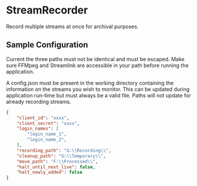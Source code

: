# StreamRecorder

Record multiple streams at once for archival purposes.

## Sample Configuration

Current the three paths must not be identical and must be escaped. Make sure FFMpeg and Streamlink are accessible in your path 
before running the application.

A config.json must be present in the working directory containing the information on the streams you wish to monitor. This can be updated during application run-time but must always be a valid file. Paths will not update for already recording streams.

```json
{
    "client_id": "xxxx",
    "client_secret": "xxxx",
    "login_names": [
        "login_name_1",
        "login_name_2",
    ],
    "recording_path": "G:\\Recording\\",
    "cleanup_path": "G:\\Temporary\\",
    "move_path": "F:\\Processed\\",
    "halt_until_next_live": false,
    "halt_newly_added": false
}
```